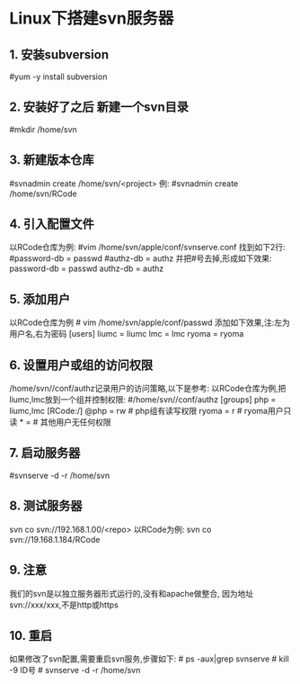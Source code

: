 # Linux下搭建svn服务器

## 1. 安装subversion
\#yum -y install subversion
## 2. 安装好了之后 新建一个svn目录
\#mkdir /home/svn
## 3. 新建版本仓库
\#svnadmin create /home/svn/<project\>
例:
\#svnadmin create /home/svn/RCode
## 4. 引入配置文件
以RCode仓库为例:
\#vim /home/svn/apple/conf/svnserve.conf
找到如下2行:
\#password-db = passwd
\#authz-db = authz
并把#号去掉,形成如下效果:
password-db = passwd
authz-db = authz
## 5. 添加用户
以RCode仓库为例
\# vim /home/svn/apple/conf/passwd
添加如下效果,注:左为用户名,右为密码
[users]
liumc = liumc
lmc = lmc
ryoma = ryoma

## 6. 设置用户或组的访问权限
/home/svn//conf/authz记录用户的访问策略,以下是参考:
以RCode仓库为例,把liumc,lmc放到一个组并控制权限:
\#/home/svn/<repo>/conf/authz
[groups]
php = liumc,lmc
[RCode:/]
@php = rw # php组有读写权限
ryoma = r # ryoma用户只读
\* = # 其他用户无任何权限

## 7. 启动服务器
\#svnserve -d -r /home/svn
## 8. 测试服务器
svn co svn://192.168.1.00/<repo\>
以RCode为例:
svn co svn://19.168.1.184/RCode
## 9. 注意
我们的svn是以独立服务器形式运行的,没有和apache做整合,
因为地址svn://xxx/xxx,不是http或https
## 10. 重启
如果修改了svn配置,需要重启svn服务,步骤如下:
\# ps -aux|grep svnserve
\# kill -9 ID号
\# svnserve -d -r /home/svn
